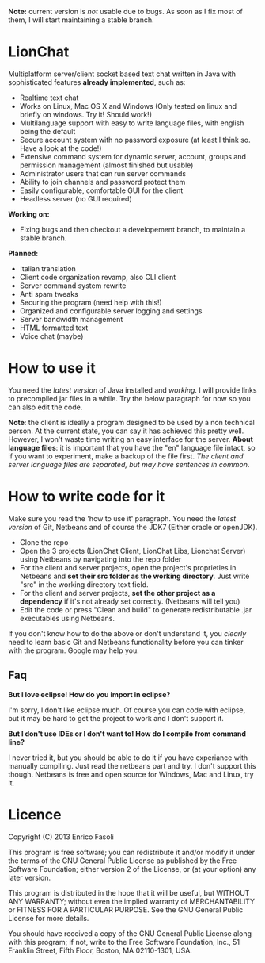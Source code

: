 **Note:** current version is *not* usable due to bugs. As soon as I fix most of them, I will start maintaining a stable branch.

# LionChat
Multiplatform server/client socket based text chat written in Java with sophisticated features **already implemented**, such as:
- Realtime text chat
- Works on Linux, Mac OS X and Windows (Only tested on linux and briefly on windows. Try it! Should work!)
- Multilanguage support with easy to write language files, with english being the default
- Secure account system with no password exposure (at least I think so. Have a look at the code!)
- Extensive command system for dynamic server, account, groups and permission management (almost finished but usable)
- Administrator users that can run server commands
- Ability to join channels and password protect them
- Easily configurable, comfortable GUI for the client
- Headless server (no GUI required)

**Working on:**
- Fixing bugs and then checkout a developement branch, to maintain a stable branch.

**Planned:**
- Italian translation
- Client code organization revamp, also CLI client
- Server command system rewrite
- Anti spam tweaks
- Securing the program (need help with this!)
- Organized and configurable server logging and settings
- Server bandwidth management
- HTML formatted text
- Voice chat (maybe)

How to use it
==============
You need the *latest version* of Java installed and *working*.
I will provide links to precompiled jar files in a while. Try the below paragraph for now so you can also edit the code.

**Note**: the client is ideally a program designed to be used by a non technical person. At the current state, you can say it has achieved this pretty well. However, I won't waste time writing an easy interface for the server.
**About language files**: it is important that you have the "en" language file intact, so if you want to experiment, make a backup of the file first. *The client and server language files are separated, but may have sentences in common*.

How to write code for it
==============
Make sure you read the 'how to use it' paragraph. You need the *latest version* of Git, Netbeans and of course the JDK7 (Either oracle or openJDK).
- Clone the repo
- Open the 3 projects (LionChat Client, LionChat Libs, Lionchat Server) using Netbeans by navigating into the repo folder
- For the client and server projects, open the project's proprieties in Netbeans and **set their src folder as the working directory**. Just write "src" in the working directory text field.
- For the client and server projects, **set the other project as a dependency** if it's not already set correctly. (Netbeans will tell you)
- Edit the code or press "Clean and build" to generate redistributable .jar executables using Netbeans.

If you don't know how to do the above or don't understand it, you *clearly* need to learn basic Git and Netbeans functionality before you can tinker with the program. Google may help you.

Faq
----
**But I love eclipse! How do you import in eclipse?**

I'm sorry, I don't like eclipse much. Of course you can code with eclipse, but it may be hard to get the project to work and I don't support it.

**But I don't use IDEs or I don't want to! How do I compile from command line?**

I never tried it, but you should be able to do it if you have experiance with manually compiling. Just read the netbeans part and try. I don't support this though. Netbeans is free and open source for Windows, Mac and Linux, try it.

Licence
==============
Copyright (C) 2013  Enrico Fasoli

This program is free software; you can redistribute it and/or
modify it under the terms of the GNU General Public License
as published by the Free Software Foundation; either version 2
of the License, or (at your option) any later version.

This program is distributed in the hope that it will be useful,
but WITHOUT ANY WARRANTY; without even the implied warranty of
MERCHANTABILITY or FITNESS FOR A PARTICULAR PURPOSE.  See the
GNU General Public License for more details.

You should have received a copy of the GNU General Public License
along with this program; if not, write to the Free Software
Foundation, Inc., 51 Franklin Street, Fifth Floor, Boston, MA  02110-1301, USA.
